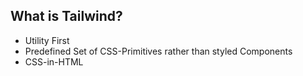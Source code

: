 ## What is Tailwind?

- Utility First
- Predefined Set of CSS-Primitives rather than styled Components
- CSS-in-HTML
